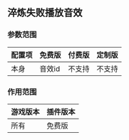 ## 淬炼失败播放音效

### 参数范围

| 配置项 | 免费版  | 付费版 | 定制版 |
|-----|------|-----|-----|
| 本身  | 音效id | 不支持 | 不支持 |

### 作用范围

| 游戏版本 | 插件版本 |
|------|------|
| 所有   | 免费版  |